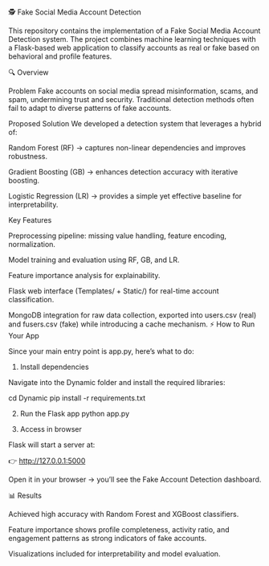 🕵️ Fake Social Media Account Detection

This repository contains the implementation of a Fake Social Media Account Detection system. The project combines machine learning techniques with a Flask-based web application to classify accounts as real or fake based on behavioral and profile features.

🔍 Overview

Problem
Fake accounts on social media spread misinformation, scams, and spam, undermining trust and security. Traditional detection methods often fail to adapt to diverse patterns of fake accounts.

Proposed Solution
We developed a detection system that leverages a hybrid of:

Random Forest (RF) → captures non-linear dependencies and improves robustness.

Gradient Boosting (GB) → enhances detection accuracy with iterative boosting.

Logistic Regression (LR) → provides a simple yet effective baseline for interpretability.

Key Features

Preprocessing pipeline: missing value handling, feature encoding, normalization.

Model training and evaluation using RF, GB, and LR.

Feature importance analysis for explainability.

Flask web interface (Templates/ + Static/) for real-time account classification.

MongoDB integration for raw data collection, exported into users.csv (real) and fusers.csv (fake) while introducing a cache mechanism.
⚡ How to Run Your App

Since your main entry point is app.py, here’s what to do:

1. Install dependencies

Navigate into the Dynamic folder and install the required libraries:

cd Dynamic
pip install -r requirements.txt

2. Run the Flask app
python app.py

3. Access in browser

Flask will start a server at:

👉 http://127.0.0.1:5000

Open it in your browser → you’ll see the Fake Account Detection dashboard.

📊 Results

Achieved high accuracy with Random Forest and XGBoost classifiers.

Feature importance shows profile completeness, activity ratio, and engagement patterns as strong indicators of fake accounts.

Visualizations included for interpretability and model evaluation.
